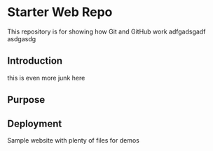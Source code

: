 # Starter Web Repo

This repository is for showing how Git and GitHub work
adfgadsgadf
asdgasdg


## Introduction
this is even more junk here
## Purpose

## Deployment

Sample website with plenty of files for demos
